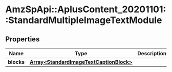 # AmzSpApi::AplusContent_20201101::StandardMultipleImageTextModule

## Properties
Name | Type | Description | Notes
------------ | ------------- | ------------- | -------------
**blocks** | [**Array&lt;StandardImageTextCaptionBlock&gt;**](StandardImageTextCaptionBlock.md) |  | [optional] 

